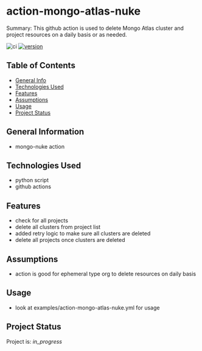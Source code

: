 # action-mongo-atlas-nuke

Summary: This github action is used to delete Mongo Atlas cluster and project resources on a daily basis or as needed.

![ci](https://github.com/conventional-changelog/standard-version/workflows/ci/badge.svg)
[![version](https://img.shields.io/badge/version-1.x-yellow.svg)](https://semver.org)

## Table of Contents
* [General Info](#general-information)
* [Technologies Used](#technologies-used)
* [Features](#Features)
* [Assumptions](#Assumptions)
* [Usage](#usage)
* [Project Status](#project-status)

## General Information
- mongo-nuke action

## Technologies Used
- python script
- github actions

## Features

* check for all projects
* delete all clusters from project list
* added retry logic to make sure all clusters are deleted
* delete all projects once clusters are deleted

## Assumptions

* action is good for ephemeral type org to delete resources on daily basis

## Usage

* look at examples/action-mongo-atlas-nuke.yml for usage

## Project Status
Project is: _in_progress_ 